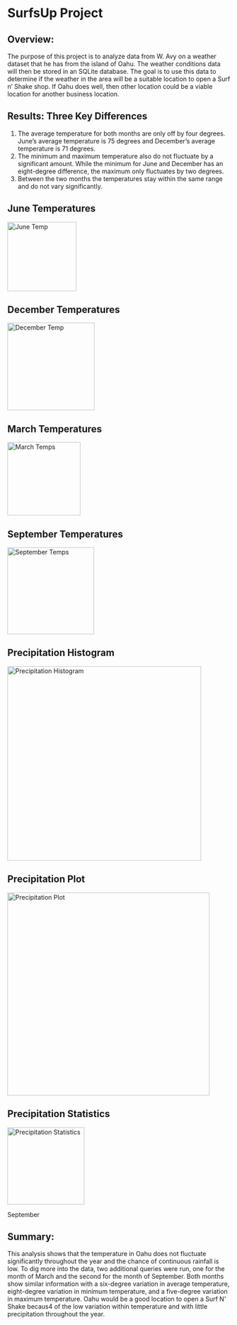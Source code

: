 # SurfsUp Project

## Overview: 

The purpose of this project is to analyze data from W. Avy on a weather dataset that he has from the island of Oahu. The weather conditions data will then be stored in an SQLite database. The goal is to use this data to determine if the weather in the area will be a suitable location to open a Surf n’ Shake shop. If Oahu does well, then other location could be a viable location for another business location. 

## Results: Three Key Differences

1. The average temperature for both months are only off by four degrees. June’s average temperature is 75 degrees and December’s average temperature is 71 degrees. 
2. The minimum and maximum temperature also do not fluctuate by a significant amount. While the minimum for June and December has an eight-degree difference, the maximum only fluctuates by two degrees. 
3. Between the two months the temperatures stay within the same range and do not vary significantly. 

## June Temperatures
<img width="156" alt="June Temp" src="https://user-images.githubusercontent.com/99099706/166124238-1db58335-e1bd-4fc3-8751-c25395103804.png">

## December Temperatures
<img width="197" alt="December Temp" src="https://user-images.githubusercontent.com/99099706/166124248-027b0413-044e-4bad-9a31-458e908cce08.png">

## March Temperatures
<img width="165" alt="March Temps" src="https://user-images.githubusercontent.com/99099706/166124256-85339913-9057-46f2-b092-447516b47f21.png">

## September Temperatures
<img width="196" alt="September Temps" src="https://user-images.githubusercontent.com/99099706/166124271-bd3425d8-70c9-44c4-a0bc-452f3c21b346.png">

## Precipitation Histogram
<img width="438" alt="Precipitation Histogram" src="https://user-images.githubusercontent.com/99099706/166124288-9d5f6b90-bf40-4b22-9193-d708ddb8789b.png">

## Precipitation Plot
<img width="457" alt="Precipitation Plot" src="https://user-images.githubusercontent.com/99099706/166124321-e238cf29-8d40-4e57-b3ae-5fbc136849ca.png">

## Precipitation Statistics 
<img width="174" alt="Precipitation Statistics" src="https://user-images.githubusercontent.com/99099706/166124330-a26db390-9c63-4585-a062-bdfc502a4321.png">

September 
## Summary:  
This analysis shows that the temperature in Oahu does not fluctuate significantly throughout the year and the chance of continuous rainfall is low. To dig more into the data, two additional queries were run, one for the month of March and the second for the month of September. Both months show similar information with a six-degree variation in average temperature, eight-degree variation in minimum temperature, and a five-degree variation in maximum temperature. Oahu would be a good location to open a Surf N’ Shake becaus4 of the low variation within temperature and with little precipitation throughout the year. 

